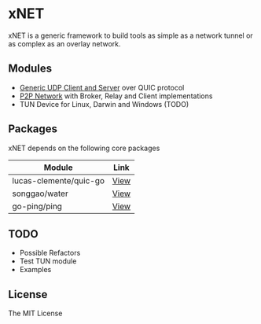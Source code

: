 # xNET

xNET is a generic framework to build tools as simple as a network tunnel or as complex as an overlay network.

## Modules

- [Generic UDP Client and Server][udpreadme] over QUIC protocol
- [P2P Network][p2preadme] with Broker, Relay and Client implementations
- TUN Device for Linux, Darwin and Windows (TODO)

## Packages

xNET depends on the following core packages

| Module                 | Link            |
| ---------------------- | --------------- |
| lucas-clemente/quic-go | [View][pkgquic] |
| songgao/water          | [View][pkgtun]  |
| go-ping/ping           | [View][pkgping] |

## TODO

- Possible Refactors
- Test TUN module
- Examples

## License

The MIT License

[//]: # "Links"
[udpreadme]: https://github.com/supergiant-hq/xnet/tree/master/udp
[p2preadme]: https://github.com/supergiant-hq/xnet/tree/master/p2p
[pkgquic]: https://github.com/lucas-clemente/quic-go
[pkgtun]: https://github.com/songgao/water
[pkgping]: https://github.com/go-ping/ping

